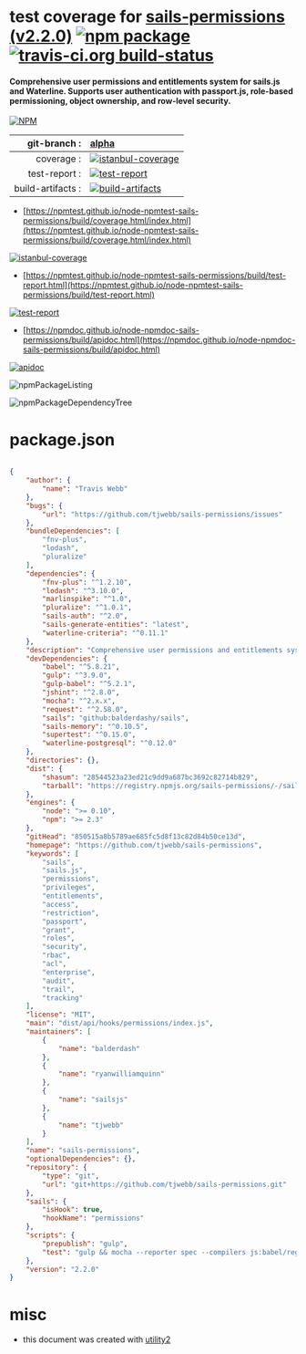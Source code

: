 # test coverage for  [sails-permissions (v2.2.0)](https://github.com/tjwebb/sails-permissions)  [![npm package](https://img.shields.io/npm/v/npmtest-sails-permissions.svg?style=flat-square)](https://www.npmjs.org/package/npmtest-sails-permissions) [![travis-ci.org build-status](https://api.travis-ci.org/npmtest/node-npmtest-sails-permissions.svg)](https://travis-ci.org/npmtest/node-npmtest-sails-permissions)
#### Comprehensive user permissions and entitlements system for sails.js and Waterline. Supports user authentication with passport.js, role-based permissioning, object ownership, and row-level security.

[![NPM](https://nodei.co/npm/sails-permissions.png?downloads=true&downloadRank=true&stars=true)](https://www.npmjs.com/package/sails-permissions)

| git-branch : | [alpha](https://github.com/npmtest/node-npmtest-sails-permissions/tree/alpha)|
|--:|:--|
| coverage : | [![istanbul-coverage](https://npmtest.github.io/node-npmtest-sails-permissions/build/coverage.badge.svg)](https://npmtest.github.io/node-npmtest-sails-permissions/build/coverage.html/index.html)|
| test-report : | [![test-report](https://npmtest.github.io/node-npmtest-sails-permissions/build/test-report.badge.svg)](https://npmtest.github.io/node-npmtest-sails-permissions/build/test-report.html)|
| build-artifacts : | [![build-artifacts](https://npmtest.github.io/node-npmtest-sails-permissions/glyphicons_144_folder_open.png)](https://github.com/npmtest/node-npmtest-sails-permissions/tree/gh-pages/build)|

- [https://npmtest.github.io/node-npmtest-sails-permissions/build/coverage.html/index.html](https://npmtest.github.io/node-npmtest-sails-permissions/build/coverage.html/index.html)

[![istanbul-coverage](https://npmtest.github.io/node-npmtest-sails-permissions/build/screenCapture.buildCi.browser.%252Ftmp%252Fbuild%252Fcoverage.lib.html.png)](https://npmtest.github.io/node-npmtest-sails-permissions/build/coverage.html/index.html)

- [https://npmtest.github.io/node-npmtest-sails-permissions/build/test-report.html](https://npmtest.github.io/node-npmtest-sails-permissions/build/test-report.html)

[![test-report](https://npmtest.github.io/node-npmtest-sails-permissions/build/screenCapture.buildCi.browser.%252Ftmp%252Fbuild%252Ftest-report.html.png)](https://npmtest.github.io/node-npmtest-sails-permissions/build/test-report.html)

- [https://npmdoc.github.io/node-npmdoc-sails-permissions/build/apidoc.html](https://npmdoc.github.io/node-npmdoc-sails-permissions/build/apidoc.html)

[![apidoc](https://npmdoc.github.io/node-npmdoc-sails-permissions/build/screenCapture.buildCi.browser.%252Ftmp%252Fbuild%252Fapidoc.html.png)](https://npmdoc.github.io/node-npmdoc-sails-permissions/build/apidoc.html)

![npmPackageListing](https://npmtest.github.io/node-npmtest-sails-permissions/build/screenCapture.npmPackageListing.svg)

![npmPackageDependencyTree](https://npmtest.github.io/node-npmtest-sails-permissions/build/screenCapture.npmPackageDependencyTree.svg)



# package.json

```json

{
    "author": {
        "name": "Travis Webb"
    },
    "bugs": {
        "url": "https://github.com/tjwebb/sails-permissions/issues"
    },
    "bundleDependencies": [
        "fnv-plus",
        "lodash",
        "pluralize"
    ],
    "dependencies": {
        "fnv-plus": "^1.2.10",
        "lodash": "^3.10.0",
        "marlinspike": "^1.0",
        "pluralize": "^1.0.1",
        "sails-auth": "^2.0",
        "sails-generate-entities": "latest",
        "waterline-criteria": "^0.11.1"
    },
    "description": "Comprehensive user permissions and entitlements system for sails.js and Waterline. Supports user authentication with passport.js, role-based permissioning, object ownership, and row-level security.",
    "devDependencies": {
        "babel": "^5.8.21",
        "gulp": "^3.9.0",
        "gulp-babel": "^5.2.1",
        "jshint": "^2.8.0",
        "mocha": "^2.x.x",
        "request": "^2.58.0",
        "sails": "github:balderdashy/sails",
        "sails-memory": "^0.10.5",
        "supertest": "^0.15.0",
        "waterline-postgresql": "^0.12.0"
    },
    "directories": {},
    "dist": {
        "shasum": "28544523a23ed21c9dd9a687bc3692c82714b829",
        "tarball": "https://registry.npmjs.org/sails-permissions/-/sails-permissions-2.2.0.tgz"
    },
    "engines": {
        "node": ">= 0.10",
        "npm": ">= 2.3"
    },
    "gitHead": "850515a8b5789ae685fc5d8f13c82d84b50ce13d",
    "homepage": "https://github.com/tjwebb/sails-permissions",
    "keywords": [
        "sails",
        "sails.js",
        "permissions",
        "privileges",
        "entitlements",
        "access",
        "restriction",
        "passport",
        "grant",
        "roles",
        "security",
        "rbac",
        "acl",
        "enterprise",
        "audit",
        "trail",
        "tracking"
    ],
    "license": "MIT",
    "main": "dist/api/hooks/permissions/index.js",
    "maintainers": [
        {
            "name": "balderdash"
        },
        {
            "name": "ryanwilliamquinn"
        },
        {
            "name": "sailsjs"
        },
        {
            "name": "tjwebb"
        }
    ],
    "name": "sails-permissions",
    "optionalDependencies": {},
    "repository": {
        "type": "git",
        "url": "git+https://github.com/tjwebb/sails-permissions.git"
    },
    "sails": {
        "isHook": true,
        "hookName": "permissions"
    },
    "scripts": {
        "prepublish": "gulp",
        "test": "gulp && mocha --reporter spec --compilers js:babel/register"
    },
    "version": "2.2.0"
}
```



# misc
- this document was created with [utility2](https://github.com/kaizhu256/node-utility2)
